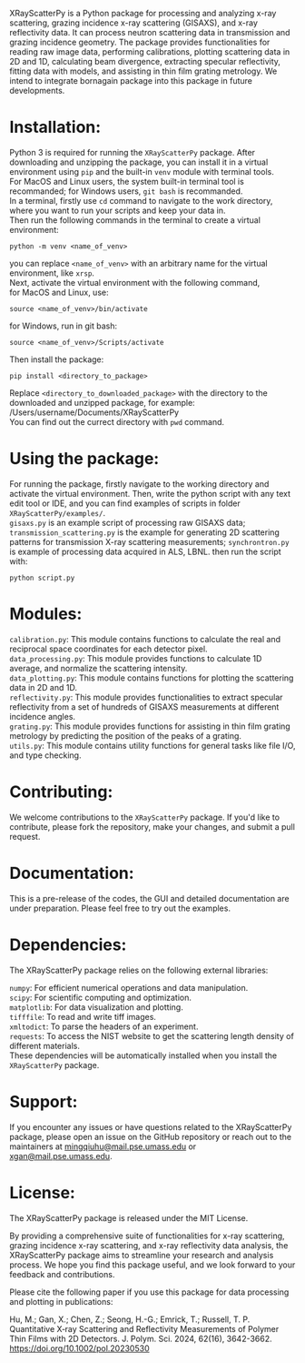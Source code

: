 XRayScatterPy is a Python package for processing and analyzing x-ray scattering, grazing incidence x-ray scattering (GISAXS), and x-ray reflectivity data. It can process neutron scattering data in transmission and grazing incidence geometry. The package provides functionalities for reading raw image data, performing calibrations, plotting scattering data in 2D and 1D, calculating beam divergence, extracting specular reflectivity, fitting data with models, and assisting in thin film grating metrology. We intend to integrate bornagain package into this package in future developments. 
  
# Installation:
Python 3 is required for running the `XRayScatterPy` package. After downloading and unzipping the package, you can install it in a virtual environment using `pip` and the built-in `venv` module with terminal tools.  
For MacOS and Linux users, the system built-in terminal tool is recommanded; for Windows users, `git bash` is recommanded.  
In a terminal, firstly use `cd` command to navigate to the work directory, where you want to run your scripts and keep your data in.  
Then run the following commands in the terminal to create a virtual environment:
```
python -m venv <name_of_venv>
```
you can replace `<name_of_venv>` with an arbitrary name for the virtual environment, like `xrsp`.  
Next, activate the virtual environment with the following command,  
for MacOS and Linux, use:
```
source <name_of_venv>/bin/activate
```
for Windows, run in git bash:
```
source <name_of_venv>/Scripts/activate
```
Then install the package:
```
pip install <directory_to_package>
```
Replace `<directory_to_downloaded_package>` with the directory to the downloaded and unzipped package, for example: 
/Users/username/Documents/XRayScatterPy  
You can find out the currect directory with `pwd` command.

# Using the package:
For running the package, firstly navigate to the working directory and activate the virtual environment.
Then, write the python script with any text edit tool or IDE, and you can find examples of scripts in folder `XRayScatterPy/examples/`.  
`gisaxs.py` is an example script of processing raw GISAXS data; `transmission_scattering.py` is the example for generating 2D scattering patterns for transmission X-ray scattering measurements;  `synchrontron.py` is example of processing data acquired in ALS, LBNL.
then run the script with:
```
python script.py
```

# Modules:  
`calibration.py`: This module contains functions to calculate the real and reciprocal space coordinates for each detector pixel.  
`data_processing.py`: This module provides functions to calculate 1D average, and normalize the scattering intensity.  
`data_plotting.py`: This module contains functions for plotting the scattering data in 2D and 1D.  
`reflectivity.py`: This module provides functionalities to extract specular reflectivity from a set of hundreds of GISAXS measurements at different incidence angles.  
`grating.py`: This module provides functions for assisting in thin film grating metrology by predicting the position of the peaks of a grating.  
`utils.py`: This module contains utility functions for general tasks like file I/O, and type checking.  

# Contributing:  
We welcome contributions to the `XRayScatterPy` package. If you'd like to contribute, please fork the repository, make your changes, and submit a pull request.  
  
# Documentation:  
This is a pre-release of the codes, the GUI and detailed documentation are under preparation. Please feel free to try out the examples.

# Dependencies:  
The XRayScatterPy package relies on the following external libraries:  
  
`numpy`: For efficient numerical operations and data manipulation.  
`scipy`: For scientific computing and optimization.  
`matplotlib`: For data visualization and plotting.  
`tifffile`: To read and write tiff images.  
`xmltodict`: To parse the headers of an experiment.  
`requests`: To access the NIST website to get the scattering length density of different materials.  
These dependencies will be automatically installed when you install the `XRayScatterPy` package.  
  
# Support:  
If you encounter any issues or have questions related to the XRayScatterPy package, please open an issue on the GitHub repository or reach out to the maintainers at mingqiuhu@mail.pse.umass.edu or xgan@mail.pse.umass.edu.  
  
# License:  
The XRayScatterPy package is released under the MIT License.  

By providing a comprehensive suite of functionalities for x-ray scattering, grazing incidence x-ray scattering, and x-ray reflectivity data analysis, the XRayScatterPy package aims to streamline your research and analysis process. We hope you find this package useful, and we look forward to your feedback and contributions.

Please cite the following paper if you use this package for data processing and plotting in publications:

Hu, M.; Gan, X.; Chen, Z.; Seong, H.-G.; Emrick, T.; Russell, T. P. Quantitative X‐ray Scattering and Reflectivity Measurements of Polymer Thin Films with 2D Detectors. J. Polym. Sci. 2024, 62(16), 3642-3662.  
https://doi.org/10.1002/pol.20230530

